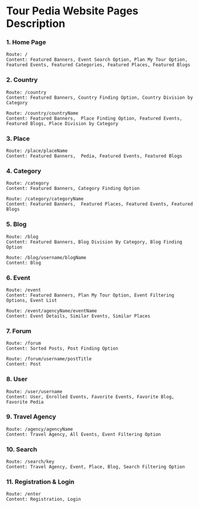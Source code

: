 # Tour Pedia Website Pages Description

### 1. Home Page
	Route: /
	Content: Featured Banners, Event Search Option, Plan My Tour Option, Featured Events, Featured Categories, Featured Places, Featured Blogs
	
### 2. Country
	Route: /country
	Content: Featured Banners, Country Finding Option, Country Division by Category 
	
	Route: /country/countryName
	Content: Featured Banners,  Place Finding Option, Featured Events, Featured Blogs, Place Division by Category
	
### 3. Place
	Route: /place/placeName
	Content: Featured Banners,  Pedia, Featured Events, Featured Blogs
	
### 4. Category
	Route: /category
	Content: Featured Banners, Category Finding Option
	
	Route: /category/categoryName
	Content: Featured Banners,  Featured Places, Featured Events, Featured Blogs
	
### 5. Blog
	Route: /blog
	Content: Featured Banners, Blog Division By Category, Blog Finding Option
	
	Route: /blog/username/blogName
	Content: Blog
	
### 6. Event
	Route: /event
	Content: Featured Banners, Plan My Tour Option, Event Filtering Options, Event List
	
	Route: /event/agencyName/eventName
	Content: Event Details, Similar Events, Similar Places
	
### 7. Forum
	Route: /forum
	Content: Sorted Posts, Post Finding Option
	
	Route: /forum/username/postTitle
	Content: Post
	
### 8. User
	Route: /user/username
	Content: User, Enrolled Events, Favorite Events, Favorite Blog, Favorite Pedia
	
### 9. Travel Agency
	Route: /agency/agencyName
	Content: Travel Agency, All Events, Event Filtering Option
	
### 10. Search
	Route: /search/key
	Content: Travel Agency, Event, Place, Blog, Search Filtering Option 
	
### 11. Registration & Login
	Route: /enter
	Content: Registration, Login